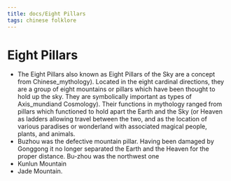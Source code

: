 ```yaml
---
title: docs/Eight Pillars
tags: chinese folklore
---
```


# Eight Pillars
- The Eight Pillars also known as Eight Pillars of the Sky are a concept from Chinese_mythology). Located in the eight cardinal directions, they are a group of eight mountains or pillars which have been thought to hold up the sky. They are symbolically important as types of Axis_mundiand Cosmology). Their functions in mythology ranged from pillars which functioned to hold apart the Earth and the Sky (or Heaven as ladders allowing travel between the two, and as the location of various paradises or wonderland with associated magical people, plants, and animals.
- Buzhou was the defective mountain pillar. Having been damaged by Gonggong it no longer separated the Earth and the Heaven for the proper distance. Bu-zhou was the northwest one
- Kunlun Mountain
- Jade Mountain.